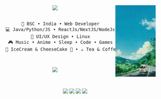 <div align="center">
<img src="peakpx.jpg" width="25%" align="right" />
<img src="https://readme-typing-svg.demolab.com?font=Inconsolata&weight=500&size=50&duration=2000&pause=300&color=CEA0FF&center=true&vCenter=true&multiline=true&repeat=false&random=false&width=1300&height=140&lines=Hello+hello;I'm+Prithvi%2C+a+tech+goblin,+I+use+Arch+btw+%E2%9C%A9" width="70%" />
<br><br>
<pre>
    💼 BSC • India • Web Developer
    💻 Java/Python/JS • ReactJs/NextJS/NodeJs 
    📖 UI/UX Design • Linux
    🎮 Music • Anime • Sleep • Code • Games
    🐾 IceCream & CheeseCake 🐰 • ☕ Tea & Coffee 🐤🐥
</pre>
<br><br>
<img src="https://raw.githubusercontent.com/innng/innng/master/assets/kyubey.gif" height="40" />
<br><br><br>
    
[![](https://img.shields.io/badge/Linkedin-0a66c2)](https://www.linkedin.com/in/prithviyewale/)
[![](https://img.shields.io/badge/Instagram-ff66ab)](https://www.instagram.com/prithvi_yewale/)
[![](https://img.shields.io/badge/Dev-FFFF00)](https://dev.to/cosmicwanderer7)
[![](https://img.shields.io/badge/Portfolio-46D56C)](https://webprithviyewale.tech/)

</div>
